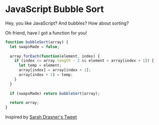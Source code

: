# JavaScript Bubble Sort
Hey, you like JavaScript? And bubbles? How about sorting?

Oh friend, have I got a function for you!

```javascript
function bubbleSort(array) {
  let swapsMade = false;
  
  array.forEach(function(element, index) {
    if (index <= array.length - 2 && element > array[index + 1]) {
      let temp = element;
      array[index] = array[index + 1];
      array[index + 1] = temp;
    }
  }
  
  if (swapsMade) return bubbleSort(array);
  
  return array;
}
```

Inspired by [Sarah Drasner's Tweet](https://twitter.com/sarah_edo/status/1037774093875965952)

